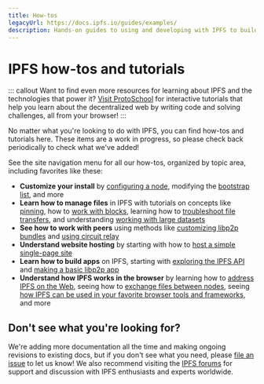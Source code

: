 ```yaml
---
title: How-tos
legacyUrl: https://docs.ipfs.io/guides/examples/
description: Hands-on guides to using and developing with IPFS to build decentralized web apps and services.
---
```


# IPFS how-tos and tutorials

::: callout
Want to find even more resources for learning about IPFS and the technologies that power it? [Visit ProtoSchool](https://proto.school) for interactive tutorials that help you learn about the decentralized web by writing code and solving challenges, all from your browser!
:::

No matter what you're looking to do with IPFS, you can find how-tos and tutorials here. These items are a work in progress, so please check back periodically to check what we've added!

See the site navigation menu for all our how-tos, organized by topic area, including favorites like these:

- **Customize your install** by [configuring a node](configure-node.md), modifying the [bootstrap list](modify-bootstrap-list.md), and more
- **Learn how to manage files** in IPFS with tutorials on concepts like [pinning](pin-files.md), how to [work with blocks](work-with-blocks.md), learning how to [troubleshoot file transfers](https://github.com/ipfs/go-ipfs/blob/master/docs/file-transfer.md), and understanding [working with large datasets](https://github.com/ipfs/archives/tree/master/tutorials/replicating-large-datasets)
- **See how to work with peers** using methods like [customizing libp2p bundles](https://github.com/ipfs/js-ipfs/tree/master/examples/custom-libp2p) and [using circuit relay](https://github.com/ipfs/js-ipfs/tree/master/examples/circuit-relaying)
- **Understand website hosting** by starting with how to [host a simple single-page site](websites-on-ipfs/single-page-website.md)
- **Learn how to build apps** on IPFS, starting with [exploring the IPFS API](https://github.com/ipfs/camp/tree/master/CORE_AND_ELECTIVE_COURSES/CORE_COURSE_C) and [making a basic libp2p app](https://github.com/ipfs/camp/tree/master/CORE_AND_ELECTIVE_COURSES/CORE_COURSE_B)
- **Understand how IPFS works in the browser** by learning how to [address IPFS on the Web](address-ipfs-on-web.md), seeing how to [exchange files between nodes](https://github.com/ipfs/js-ipfs/tree/master/examples/browser-exchange-files), seeing [how IPFS can be used in your favorite browser tools and frameworks](browser-tools-frameworks.md), and more

## Don't see what you're looking for?

We're adding more documentation all the time and making ongoing revisions to existing docs, but if you don't see what you need, please [file an issue](https://github.com/ipfs/ipfs-docs/issues/new?assignees=&labels=OKR+3%3A+Content+Improvement%2C+docs-ipfs&template=content-request.md&title=%5BCONTENT+REQUEST%5D+%28add+your+title+here%21%29) to let us know! We also recommend visiting the [IPFS forums](https://discuss.ipfs.io/) for support and discussion with IPFS enthusiasts and experts worldwide.
